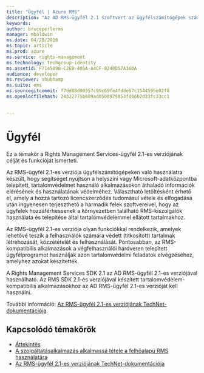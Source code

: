 ```yaml
---
title: "Ügyfél | Azure RMS"
description: "Az AD RMS-ügyfél 2.1 szoftvert az ügyfélszámítógépek számára tervezték, hogy segítséget nyújtson az információk elérésének és használatának védelméhez"
keywords: 
author: bruceperlerms
manager: mbaldwin
ms.date: 04/28/2016
ms.topic: article
ms.prod: azure
ms.service: rights-management
ms.technology: techgroup-identity
ms.assetid: F7145090-C2EB-405A-A4CF-0240D57A36DA
audience: developer
ms.reviewer: shubhamp
ms.suite: ems
ms.sourcegitcommit: f7dd88d90357c99c69fe4fdde67c1544595e02f8
ms.openlocfilehash: 24322775b689ad0508979853fd06b2d33fc33cc1


---
```


# Ügyfél

Ez a témakör a Rights Management Services-ügyfél 2.1-es verziójának célját és funkcióját ismerteti.

Az RMS-ügyfél 2.1-es verziója ügyfélszámítógépeken való használatra készült, hogy segítséget nyújtson a helyszíni vagy Microsoft-adatközpontba telepített, tartalomvédelmet használó alkalmazásokon áthaladó információk elérésének és használatának védelméhez. Választható letöltésként érhető el, amely a hozzá tartozó licencszerződés tudomásul vétele és elfogadása után ingyenesen terjeszthető a harmadik felek szoftvereivel, hogy az ügyfelek hozzáférhessenek a környezetben található RMS-kiszolgálók használata és telepítése által tartalomvédelemmel ellátott tartalmakhoz.

Az RMS-ügyfél 2.1-es verziója olyan funkciókkal rendelkezik, amelyek lehetővé teszik a felhasználók számára védett (titkosított) tartalmak létrehozását, közzétételét és felhasználását. Pontosabban, az RMS-kompatibilis alkalmazások a végfelhasználói hardveren telepített ügyfélprogramot használják azon tartalomvédelmi feladatok elvégzéséhez, amelyhez azokat készítették.

A Rights Management Services SDK 2.1 az AD RMS-ügyfél 2.1-es verziójával használható. Az RMS SDK 2.1-es verziójával készített tartalomvédelem-kompatibilis alkalmazásokhoz az AD RMS-ügyfél 2.1-es verzióját kell használni.

További információ: [Az RMS-ügyfél 2.1-es verziójának TechNet-dokumentációja](https://TechNet.Microsoft.Com/library/jj159267(WS.10).aspx).

## Kapcsolódó témakörök

* [Áttekintés](ad-rms-overview.md)
* [A szolgáltatásalkalmazás alkalmassá tétele a felhőalapú RMS használatára](how-to-use-file-api-with-aadrm-cloud.md)
* [Az RMS-ügyfél 2.1-es verziójának TechNet-dokumentációja](https://TechNet.Microsoft.Com/en-us/library/jj159267(WS.10).aspx)
 

 



<!--HONumber=Jun16_HO4-->


